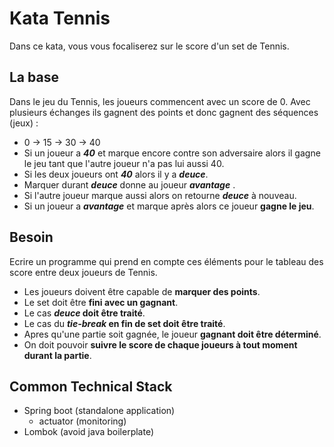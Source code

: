 # Kata Tennis

Dans ce kata, vous vous focaliserez sur le score d'un set de Tennis.

## La base
Dans le jeu du Tennis, les joueurs commencent avec un score de 0. Avec plusieurs échanges ils gagnent des points et donc gagnent des séquences (jeux) : 
* 0 -> 15 -> 30 -> 40
* Si un joueur a *__40__* et marque encore contre son adversaire alors il gagne le jeu tant que l'autre joueur n'a pas lui aussi 40.
* Si les deux joueurs ont *__40__* alors il y a *__deuce__*. 
 * Marquer durant *__deuce__* donne au joueur *__avantage__* . 
 * Si l'autre joueur marque aussi alors on retourne *__deuce__* à nouveau. 
 * Si un joueur a *__avantage__* et marque après alors ce joueur __gagne le jeu__.
 
## Besoin
Ecrire un programme qui prend en compte ces éléments pour le tableau des score entre deux joueurs de Tennis.
* Les joueurs doivent être capable de __marquer des points__.
* Le set doit être __fini avec un gagnant__.
* Le cas __*deuce* doit être traité__.
* Le cas du __*tie-break* en fin de set doit être traité__.
* Apres qu'une partie soit gagnée, le joueur __gagnant doit être déterminé__.
* On doit pouvoir __suivre le score de chaque joueurs à tout moment durant la partie__.

## Common Technical Stack
* Spring boot (standalone application)
    * actuator (monitoring)
* Lombok (avoid java boilerplate)
